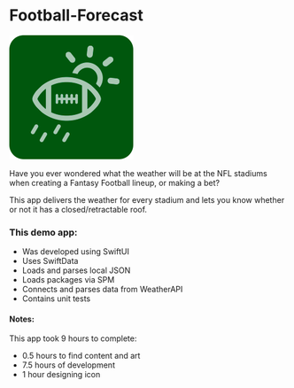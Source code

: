 # Football-Forecast

![App Icon](https://raw.githubusercontent.com/bfallon/Football-Forecast/main/FootballForecastIcon_small.png)

Have you ever wondered what the weather will be at the NFL stadiums when creating a Fantasy Football lineup, or making a bet? 

This app delivers the weather for every stadium and lets you know whether or not it has a closed/retractable roof. 


### This demo app:
- Was developed using SwiftUI
- Uses SwiftData
- Loads and parses local JSON
- Loads packages via SPM
- Connects and parses data from WeatherAPI
- Contains unit tests


#### Notes:
This app took 9 hours to complete:
- 0.5 hours to find content and art
- 7.5 hours of development
- 1 hour designing icon
